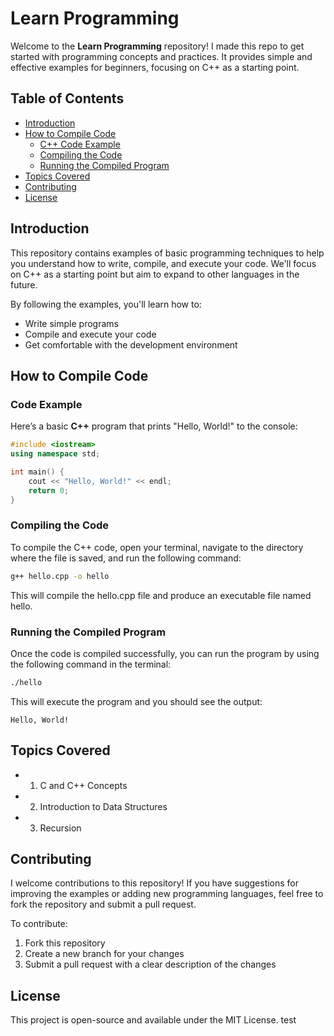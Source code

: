 # Learn Programming

Welcome to the **Learn Programming** repository! I made this repo to get started with programming concepts and practices. It provides simple and effective examples for beginners, focusing on C++ as a starting point.
## Table of Contents

- [Introduction](#introduction)
- [How to Compile Code](#how-to-compile-code)
  - [C++ Code Example](#code-example)
  - [Compiling the Code](#compiling-the-code)
  - [Running the Compiled Program](#running-the-compiled-program)
- [Topics Covered](#topics-covered)
- [Contributing](#contributing)
- [License](#license)

## Introduction

This repository contains examples of basic programming techniques to help you understand how to write, compile, and execute your code. We'll focus on C++ as a starting point but aim to expand to other languages in the future.

By following the examples, you'll learn how to:

- Write simple programs
- Compile and execute your code
- Get comfortable with the development environment

## How to Compile Code

### Code Example

Here’s a basic **C++** program that prints "Hello, World!" to the console:

```cpp
#include <iostream>
using namespace std;

int main() {
    cout << "Hello, World!" << endl;
    return 0;
}
```

### Compiling the Code

To compile the C++ code, open your terminal, navigate to the directory where the file is saved, and run the following command:

```bash
g++ hello.cpp -o hello
```

This will compile the hello.cpp file and produce an executable file named hello.

### Running the Compiled Program

Once the code is compiled successfully, you can run the program by using the following command in the terminal:

```bash
./hello
```

This will execute the program and you should see the output:

```
Hello, World!
```

## Topics Covered

- 1. C and C++ Concepts
- 2. Introduction to Data Structures
- 3. Recursion

## Contributing

I welcome contributions to this repository! If you have suggestions for improving the examples or adding new programming languages, feel free to fork the repository and submit a pull request.

To contribute:

1. Fork this repository
2. Create a new branch for your changes
3. Submit a pull request with a clear description of the changes

## License

This project is open-source and available under the MIT License.
test

